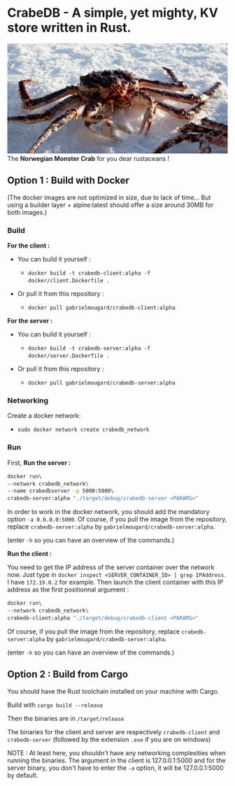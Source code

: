 # CrabeDB - A simple, yet mighty, KV store written in Rust.

![Crab](doc/crab.jpeg)
The **Norwegian Monster Crab** for you dear rustaceans !

## Option 1 : Build with Docker
(The docker images are not optimized in size, due to lack of time... But using a builder layer + alpine:latest should offer a size around 30MB for both images.)

### Build

**For the client :**

* You can build it yourself :
    * `docker build -t crabedb-client:alpha -f docker/client.Dockerfile .`

* Or pull it from this repository :
    * `docker pull gabrielmougard/crabedb-client:alpha`


**For the server :**

* You can build it yourself :

    * `docker build -t crabedb-server:alpha -f docker/server.Dockerfile .`

* Or pull it from this repository :

    * `docker pull gabrielmougard/crabedb-server:alpha`


### Networking

Create a docker network:

* `sudo docker network create crabedb_network`

### Run

First, **Run the server :**

```bash
docker run\
--network crabedb_network\
--name crabedbserver -p 5000:5000\
crabedb-server:alpha "./target/debug/crabedb-server <PARAMS>"
```

In order to work in the docker network, you should add the mandatory option `-a 0.0.0.0:5000`.
Of course, if you pull the image from the repository, replace `crabedb-server:alpha` by `gabrielmougard/crabedb-server:alpha`.

(enter `-h` so you can have an overview of the commands.)

**Run the client :**

You need to get the IP address of the server container over the network now.
Just type in `docker inspect <SERVER_CONTAINER_ID> | grep IPAddress`. I have `172.19.0.2` for example.
Then launch the client container with this IP address as the first <node> positionnal argument :

```bash
docker run\
--network crabedb_network\
crabedb-client:alpha "./target/debug/crabedb-client <PARAMS>"
```

Of course, if you pull the image from the repository, replace `crabedb-server:alpha` by `gabrielmougard/crabedb-server:alpha`.

(enter `-h` so you can have an overview of the commands.)


## Option 2 : Build from Cargo

You should have the Rust toolchain installed on your machine with Cargo.

Build with `cargo build --release`

Then the binaries are in `/target/release`

The binaries for the client and server are respectively `crabedb-client` and `crabedb-server` (followed by the extension `.exe` if you are on windows)

NOTE : At least here, you shouldn't have any networking complexities when running the binaries. The <node> argument in the client is 127.0.0.1:5000 and for the server binary, you don't have to enter the `-a` option, it will be 127.0.0.1:5000 by default.
